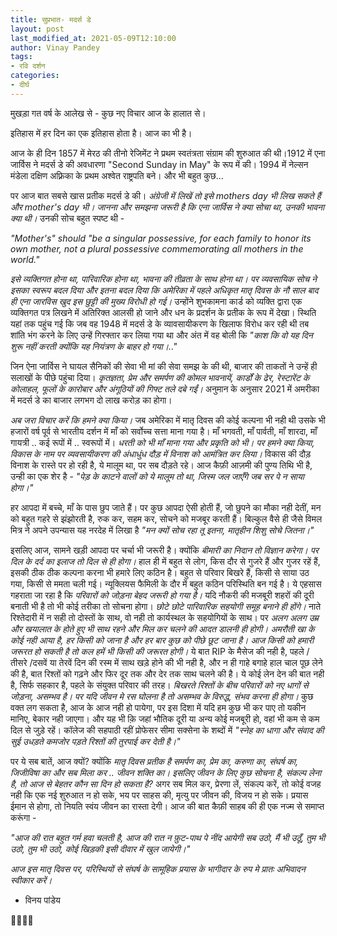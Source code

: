 ```yaml
---
title: सुप्रभात- मदर्स डे
layout: post
last_modified_at: 2021-05-09T12:10:00
author: Vinay Pandey
tags:
- रवि दर्शन
categories:
- दीर्घ
---
```

मुखड़ा गत वर्ष के आलेख से - कुछ नए विचार आज के हालात से। 

इतिहास में हर दिन का एक इतिहास होता है। आज का भी है। 

आज के ही दिन 1857 में मेरठ की तीनो रेजिमेंट ने प्रथम स्वतंत्रता संग्राम की शुरुआत की थी।1912 में  एना जार्विस ने मदर्स डे की अवधारणा "Second Sunday in May"  के रूप में  की। 1994 में नेल्सन मंडेला  दक्षिण अफ़्रिका के प्रथम अश्वेत राष्ट्रपति बने। और भी बहुत कुछ...

पर आज बात सबसे खास प्रतीक मदर्स डे की। *अंग्रेजी में लिखें तो इसे mothers day भी लिख सकते हैं और mother's day  भी। जानना और समझना जरूरी है कि एना जार्विस ने क्या सोचा था, उनकी भावना क्या थी।* 
उनकी सोच बहुत स्पष्ट थी -

_"Mother's" should "be a singular possessive, for each family to honor its own mother, not a plural possessive commemorating all mothers in the world."_

*इसे व्यक्तिगत होना था, पारिवारिक होना था, भावना की तीव्रता के साथ होना था। पर व्यवसायिक सोच ने इसका स्वरूप बदल दिया और इतना बदल दिया कि अमेरिका में पहले अधिकृत मातृ दिवस के नौ साल बाद ही एना जारविस खुद इस छुट्टी की मुख्य विरोधी हो गई।* उन्होंने शुभकामना कार्ड को व्यक्ति द्वारा एक व्यक्तिगत पत्र लिखने में अतिरिक्त आलसी हो जाने और धन के प्रदर्शन के प्रतीक के रूप में देखा। स्थिति यहां तक पहुंच गई कि जब वह 1948 में मदर्स डे के व्यावसायीकरण के खिलाफ विरोध कर रही थी तब शांति भंग करने के लिए उन्हें गिरफ्तार कर लिया गया था और अंत में वह बोली कि _"काश कि वो यह दिन शुरू नहीं करती क्योंकि यह नियंत्रण के बाहर हो गया।.."_

जिन ऐना जार्विस ने घायल सैनिकों की सेवा भी मां की सेवा समझ के की थी, बाजार की ताकतों ने उन्हें ही सलाखों के पीछे पहुंचा दिया। *कृतज्ञता, प्रेम और समर्पण की कोमल भावनायें, कार्डों के ढेर, रेस्टारेंट के कोलाहल, फूलों के कारोबार और अंगूठियों की गिफ्ट तले दबे गईं।*  अनुमान के अनुसार 2021 में अमरीका में मदर्स डे का बाजार लगभग दो लाख करोड़ का होगा। 

*अब जरा विचार करें कि हमने क्या किया।* जब अमेरिका में मातृ दिवस की कोई कल्पना भी नही थी उसके भी हजारों वर्ष पूर्व से भारतीय दर्शन में माँ को सर्वोच्च सत्ता माना गया है।  माँ भगवती, माँ पार्वती,  माँ शारदा,  माँ गायत्री .. कई रूपों में .. स्वरूपों में। *धरती को भी माँ  माना गया और प्रकृति को भी। पर हमने क्या किया, विकास के नाम पर व्यवसायीकरण की अंधाधुंध दौड़ में विनाश को आमंत्रित कर लिया।* विकास की दौड़ विनाश के रास्ते पर हो रही है, ये मालूम था, पर सब दौड़ते रहे। आज कैफ़ी आज़मी की पुण्य तिथि भी है, उन्ही का एक शेर है - 
_"पेड़ के काटने वालों को ये मालूम तो था,_
_जिस्म जल जाएँगे जब सर पे न साया होगा।"_

हर आपदा में बच्चे, माँ के पास छुप जाते हैं। पर कुछ आपदा ऐसी होती हैं, जो छुपने का मौका नही देतीं, मन को बहुत गहरे से झंझोरती है, रुक कर, सहम कर, सोचने को मजबूर करती हैं। बिल्कुल वैसे ही जैसे विमल मित्र ने अपने उपन्यास यह नरदेह में लिखा है
_"मन क्यों सोच रहा तू इतना,_
_मातृहीन शिशु सोचे जितना।"_

इसलिए आज, सामने खड़ी आपदा पर चर्चा भी जरूरी है। क्योंकि *बीमारी का निदान तो विज्ञान करेगा। पर दिल के दर्द का इलाज तो दिल से ही होगा।*  हाल ही में बहुत से लोग, किस दौर से गुजरे हैं और गुजर रहें हैं, इसकी ठीक ठीक कल्पना करना भी हमारे लिए कठिन है। बहुत से परिवार बिखरे हैं, किसी से साया उठ गया, किसी से ममता चली गई। न्यूक्लियस फैमिली के दौर में बहुत कठिन परिस्थिति बन गई है। ये एहसास गहराता जा रहा है कि *परिवारों को जोड़ना बेहद जरूरी हो गया है।* यदि नौकरी की मजबूरी शहरों की दूरी बनाती भी है तो भी कोई तरीका तो सोचना होगा। *छोटे छोटे पारिवारिक सहयोगी समूह बनाने ही होंगे।* नाते रिश्तेदारी में न सही तो दोस्तों के साथ, वो नही तो कार्यस्थल के सहयोगियों के साथ। पर *अलग अलग उम्र और खयालात के होते हुए भी साथ रहने और मिल कर चलने की आदत डालनी ही होगी।  अमरौती खा के कोई नही आया है, हर किसी को जाना है और हर बार कुछ को पीछे छूट जाना है। आज किसी को हमारी जरूरत हो सकती है तो कल हमें भी किसी की जरूरत होगी।* ये बात RIP के मैसेज की नही है,  पहले /तीसरे /दसवें या तेरवें दिन की रस्म में साथ खड़े होने की भी नही है, और न ही गाहे बगाहे हाल चाल पूछ लेने की है, बात रिश्तों को गढ़ने और फिर दूर तक और देर तक साथ चलने की है। ये कोई लेन देन की बात नही है, सिर्फ सहकार है, पहले के संयुक्त परिवार की तरह। *बिखरते रिश्तों के बीच परिवारों को नए धागों से जोड़ना, असम्भव है। पर यदि जीवन मे रस घोलना है तो असम्भव के विरुद्ध, संभव करना ही होगा।* कुछ वक्त लग सकता है, आज के आज नही हो पायेगा, पर इस दिशा में यदि हम कुछ भी कर पाए तो यकीन मानिए, बेकार नही जाएगा। और यह भी क़ि जहां भौतिक दूरी या अन्य कोई मजबूरी हो, वहां भी कम से कम दिल से जुड़े रहें। कॉलेज की सहपाठी रहीं प्रोफेसर सीमा सक्सेना के शब्दों में _"स्नेह का धागा और संवाद की सुई उधड़ते कमजोर पड़ते रिश्तों की तुरपाई कर देती है।"_

पर ये सब बातें, आज क्यों?  क्योंकि *मातृ दिवस प्रतीक है समर्पण का, प्रेम का, करुणा का, संघर्ष का, जिजीविषा का और सब मिला कर .. जीवन शक्ति का। इसलिए जीवन के लिए कुछ सोचना है, संकल्प लेना है, तो आज से बेहतर कौन सा दिन हो सकता है?* अगर सब मिल कर, प्रेरणा लें, संकल्प करें, तो कोई वजह नही कि एक नई शुरुआत न हो सके, भय पर साहस की, मृत्यु पर जीवन की, विजय न हो सके।  प्रयास ईमान से होगा, तो नियति स्वंय जीवन का रास्ता देगी। आज की बात कैफ़ी साहब की ही एक नज्म से समाप्त करूंगा -

_"आज की रात बहुत गर्म हवा चलती है,_
_आज की रात न फ़ुट-पाथ पे नींद आयेगी_
_सब उठो, मैं भी उठूँ, तुम भी उठो, तुम भी उठो,_
_कोई खिड़की इसी दीवार में खुल जायेगी।"_

*आज इस मातृ दिवस पर, परिस्थियों से संघर्ष के सामूहिक प्रयास के भागीदार के रुप मे प्रातः अभिवादन स्वीकार करें।*

- विनय पांडेय

🙏🌷🌷🙏


